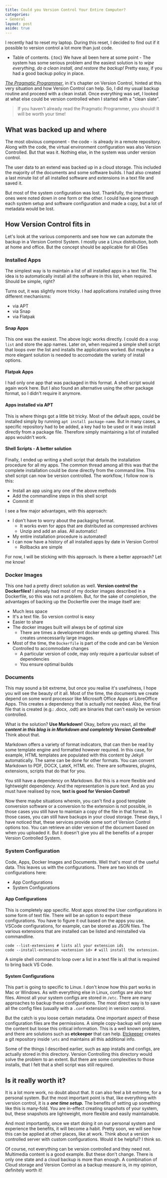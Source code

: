 ```yaml
---
title: Could you Version Control Your Entire Computer?
categories:
- General
layout: post
aside: true
---
```

I recently had to reset my laptop. During this reset, I decided to find out if it possible to version control a lot more than just code.

<!-- more -->

* Table of contents.
{:toc}
We have all been here at some point - The system has some serious problem and the easiest solution is to _wipe everything, do a clean install, and restore the backup!_ Pretty easy, if you had a good backup policy in place.

[_The Pragmatic Programmer_](https://pragprog.com/titles/tpp20/the-pragmatic-programmer-20th-anniversary-edition/), in it's chapter on Version Control, hinted at this very situation and how Version Control can help. So, I did my usual backup routine and proceed with a clean install. Once everything was set, I looked at what else could be version controlled when I started with a "clean slate".

> If you haven't already read the Pragmatic Programmer, you should! It will be worth your time!

## What was backed up and where
The most obvious component - the code - is already in a remote repository. Along with the code, the virtual environment configuration was also Version Controlled. But that was it. Nothing else, in the system was under version control.

The user data to an extend was backed up in a cloud storage. This included the majority of the documents and some software builds. I had also created a last minute list of all installed software and extensions in a text file and saved it.

But most of the system configuration was lost. Thankfully, the important ones were noted down in one form or the other. I could have gone through each system setup and software configuration and made a copy, but a lot of metadata would be lost.

## How Version Control fits in
Let's look at the various components and see how we can automate the backup in a Version Control System. I mostly use a Linux distribution, both at home and office. But the concept should be applicable for all OSes
### Installed Apps
The simplest way is to maintain a list of all installed apps in a text file. The idea is to automatically install all the software in this list, when required. Should be simple, right?

Turns out, it was slightly more tricky. I had applications installed using three different mechanisms:
* via APT
* via Snap
* via Flatpak

#### Snap Apps
This one was the easiest. The above logic works directly. I could do a `snap list` and store the app names. Later on, when required a simple shell script that loops over the list and installs the applications worked. But maybe a more elegant solution is needed to accomodate the variety of install options.

#### Flatpak Apps
I had only one app that was packaged in this format. A shell script would again work here. But I also found an alternative using the other package format, so I didn't require it anymore.

#### Apps installed via APT
This is where things got a little bit tricky. Most of the default apps, could be installed simply by running `apt install package-name`. But in many cases, a specific repository had to be added, a key had to be used or it was install directly from a package file. Therefore simply maintaining a list of installed apps wouldn't work.

#### Shell Scripts - A better solution
Finally, I ended up writing a shell script that details the installation procedure for all my apps. The common thread among all this was that the complete installation could be done directly from the command line. This shell script can now be version controlled. The workflow, I follow now is this:
* Install an app using any one of the above methods
* Add the commandline steps in this shell script
* Commit it!

I see a few major advantages, with this approach:
* I don't have to worry about the packaging format.
    - It works even for apps that are distributed as compressed archives
    - Unzip and add an alias. All automatic!
* My entire installation procedure is automated!
* I can now have a history of all installed apps by date in Version Control
    - Rollbacks are simple

For now, I will be sticking with this approach. Is there a better approach? Let me know!

### Docker Images
This one had a pretty direct solution as well. **Version control the Dockerfiles!** I already had most of my docker images described in a Dockerfile, so this was not a problem.
But, for the sake of completion, the advantages of backing up the Dockerfile over the image itself are:
* Much less space
* It's a text file. So version control is easy
* Easier to share
* The docker images built will always be of optimal size
    - There are times a development docker ends up getting shared. This creates unnecessarily large images.
* Most of the time, the `Dockerfile` is part of the code and can be Version Controlled to accommodate changes
    - A particular version of code, may only require a particular subset of dependencies
    - You ensure optimal builds

### Documents
This may sound a bit extreme, but once you realise it's usefulness, I hope you will see the beauty of it all.
Most of the time, the documents we create depend on some word processor like Microsoft Office Apps or LibreOffice Apps. This creates a dependency that is actually not needed. Also, the final file that is created (e.g.: .docx, .odt) are binaries that can't easily be version controlled.

What is the solution? **Use Markdown!** Okay, before you react, all the **_content in this blog is in Markdown and completely Version Controlled!_** Think about that.

Markdown offers a variety of format indicators, that can then be read by some template engine and formatted however required. In this case, for example, HTML templates are populated with this content by Jekyll automatically.
The same can be done for other formats. You can convert Markdown to PDF, DOCX, LateX, HTML etc. There are softwares, plugins, extensions, scripts that do that for you.

You still have a dependency on Markdown. But this is a more flexible and lightweight dependency. And the representation is pure text. And as you must have realised by now, **text is good for Version Control!**

Now there maybe situations wherein, you can't find a good template conversion software or a conversion to the extension is not possible, in those cases you still have to maintain a copy of the file in that format. In those cases, you can still have backups in your cloud storage. These days, I have noticed that, these services provide some sort of Version Control options too. You can retrieve an older version of the document based on when you uploaded it. But it doesn't give you all the benefits of a proper Version Controlled System.

### System Configuration
Code, Apps, Docker Images and Documents. Well that's most of the useful data. This leaves us with the configurations. There are two kinds of configurations here:
* App Configurations
* System Configurations

#### App Configurations
This is completely app specific. Most apps stored the User configurations in some form of text file. There will be an option to export these configurations. You have to figure it out based on the apps you use. VSCode configurations, for example, can be stored as JSON files. The various extensions that are installed can be listed and reinstalled via commandline.

```
code --list-extensions # lists all your extension ids
code --install-extension <extension id> # will install the extension.
```
A simple shell command to loop over a list in a text file is all that is required to bring back VS Code.

#### System Configurations
This part is going to specific to Linux. I don't know how this part works in Mac or Windows. As with everything else in Linux, configs are also text files. Almost all your system configs are stored in `/etc`. There are many approaches to backup these configurations. The most direct way is to save all the config files (usually with a `.conf` extension) in version control.

But the catch is you loose certain metadata. One important aspect of these configuration files are the permissions. A simple copy-backup will only save the content but loose this critical information. This is a well known problem, and there are solutions such as **etckeeper** that can help. [Etckeeper](https://etckeeper.branchable.com/) creates a git repository inside `\etc` and maintains all this additional info.

Some of the things I described earlier, such as app installs and configs, are actually stored in this directory. Version Controlling this directory would solve the problem to an extent. But there are some complexities to those installs, that I felt that a shell script was still required.

## Is it really worth it?
It is a lot more work, no doubt about that. It can also feel a bit extreme, for a personal system. But the most important point is that, like everything with version control, it is a **_one time setup._** The benefits of setting up something like this is many-fold. You are in-effect creating snapshots of your system, but, these snapshots are lightweight, more flexible and easily maintainable.

And most importantly, once we start doing it on our personal system and experience the benefits, it will become a habit. Pretty soon, we will see how this can be applied at other places, like at work. Think about a version controlled server with custom configurations. Would it be helpful? I think so.

Of course, not everything can be version controlled and they need not. Multimedia content is a good example. But these don't change. There is only one state and a cloud backup is more than enough. A combination of Cloud storage and Version Control as a backup measure is, in my opinion, definitely worth it!
